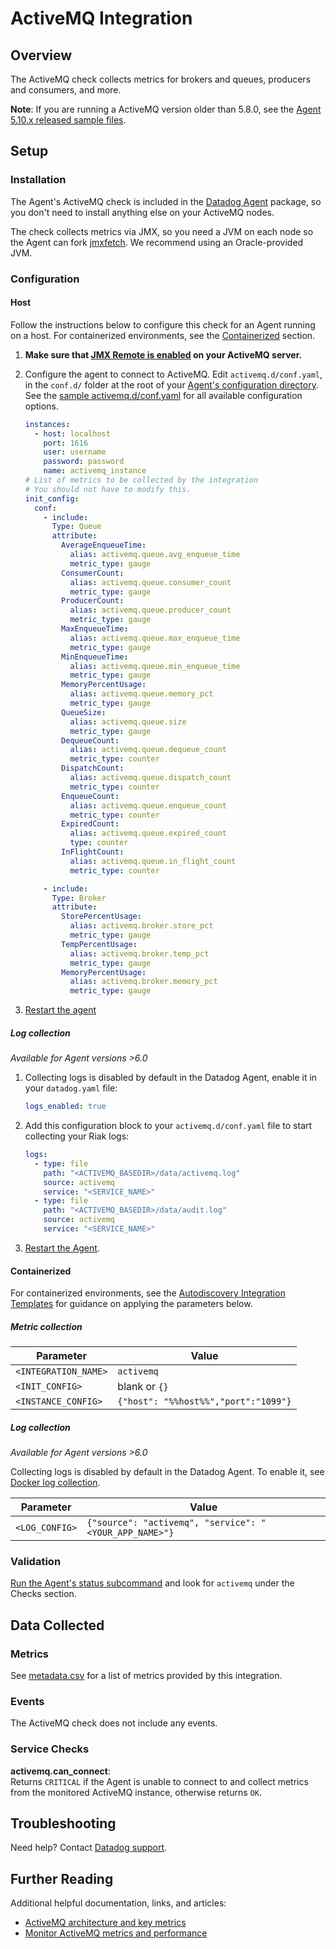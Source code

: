 # ActiveMQ Integration

## Overview

The ActiveMQ check collects metrics for brokers and queues, producers and consumers, and more.

**Note**: If you are running a ActiveMQ version older than 5.8.0, see the [Agent 5.10.x released sample files][1].

## Setup

### Installation

The Agent's ActiveMQ check is included in the [Datadog Agent][2] package, so you don't need to install anything else on your ActiveMQ nodes.

The check collects metrics via JMX, so you need a JVM on each node so the Agent can fork [jmxfetch][3]. We recommend using an Oracle-provided JVM.

### Configuration

#### Host

Follow the instructions below to configure this check for an Agent running on a host. For containerized environments, see the [Containerized](#containerized) section.

1. **Make sure that [JMX Remote is enabled][4] on your ActiveMQ server.**
2. Configure the agent to connect to ActiveMQ. Edit `activemq.d/conf.yaml`, in the `conf.d/` folder at the root of your [Agent's configuration directory][5]. See the [sample activemq.d/conf.yaml][6] for all available configuration options.

   ```yaml
   instances:
     - host: localhost
       port: 1616
       user: username
       password: password
       name: activemq_instance
   # List of metrics to be collected by the integration
   # You should not have to modify this.
   init_config:
     conf:
       - include:
         Type: Queue
         attribute:
           AverageEnqueueTime:
             alias: activemq.queue.avg_enqueue_time
             metric_type: gauge
           ConsumerCount:
             alias: activemq.queue.consumer_count
             metric_type: gauge
           ProducerCount:
             alias: activemq.queue.producer_count
             metric_type: gauge
           MaxEnqueueTime:
             alias: activemq.queue.max_enqueue_time
             metric_type: gauge
           MinEnqueueTime:
             alias: activemq.queue.min_enqueue_time
             metric_type: gauge
           MemoryPercentUsage:
             alias: activemq.queue.memory_pct
             metric_type: gauge
           QueueSize:
             alias: activemq.queue.size
             metric_type: gauge
           DequeueCount:
             alias: activemq.queue.dequeue_count
             metric_type: counter
           DispatchCount:
             alias: activemq.queue.dispatch_count
             metric_type: counter
           EnqueueCount:
             alias: activemq.queue.enqueue_count
             metric_type: counter
           ExpiredCount:
             alias: activemq.queue.expired_count
             type: counter
           InFlightCount:
             alias: activemq.queue.in_flight_count
             metric_type: counter

       - include:
         Type: Broker
         attribute:
           StorePercentUsage:
             alias: activemq.broker.store_pct
             metric_type: gauge
           TempPercentUsage:
             alias: activemq.broker.temp_pct
             metric_type: gauge
           MemoryPercentUsage:
             alias: activemq.broker.memory_pct
             metric_type: gauge
   ```

3. [Restart the agent][7]

##### Log collection

_Available for Agent versions >6.0_

1. Collecting logs is disabled by default in the Datadog Agent, enable it in your `datadog.yaml` file:

   ```yaml
   logs_enabled: true
   ```

2. Add this configuration block to your `activemq.d/conf.yaml` file to start collecting your Riak logs:

   ```yaml
   logs:
     - type: file
       path: "<ACTIVEMQ_BASEDIR>/data/activemq.log"
       source: activemq
       service: "<SERVICE_NAME>"
     - type: file
       path: "<ACTIVEMQ_BASEDIR>/data/audit.log"
       source: activemq
       service: "<SERVICE_NAME>"
   ```

3. [Restart the Agent][7].

#### Containerized

For containerized environments, see the [Autodiscovery Integration Templates][13] for guidance on applying the parameters below.

##### Metric collection

| Parameter            | Value                                |
| -------------------- | ------------------------------------ |
| `<INTEGRATION_NAME>` | `activemq`                           |
| `<INIT_CONFIG>`      | blank or `{}`                        |
| `<INSTANCE_CONFIG>`  | `{"host": "%%host%%","port":"1099"}` |

##### Log collection

_Available for Agent versions >6.0_

Collecting logs is disabled by default in the Datadog Agent. To enable it, see [Docker log collection][13].

| Parameter      | Value                                                  |
| -------------- | ------------------------------------------------------ |
| `<LOG_CONFIG>` | `{"source": "activemq", "service": "<YOUR_APP_NAME>"}` |

### Validation

[Run the Agent's status subcommand][8] and look for `activemq` under the Checks section.

## Data Collected

### Metrics

See [metadata.csv][9] for a list of metrics provided by this integration.

### Events

The ActiveMQ check does not include any events.

### Service Checks

**activemq.can_connect**:<br>
Returns `CRITICAL` if the Agent is unable to connect to and collect metrics from the monitored ActiveMQ instance, otherwise returns `OK`.

## Troubleshooting

Need help? Contact [Datadog support][10].

## Further Reading

Additional helpful documentation, links, and articles:

- [ActiveMQ architecture and key metrics][11]
- [Monitor ActiveMQ metrics and performance][12]

[1]: https://raw.githubusercontent.com/DataDog/dd-agent/5.10.1/conf.d/activemq.yaml.example
[2]: https://app.datadoghq.com/account/settings#agent
[3]: https://github.com/DataDog/jmxfetch
[4]: https://activemq.apache.org/jmx.html
[5]: https://docs.datadoghq.com/agent/guide/agent-configuration-files/#agent-configuration-directory
[6]: https://github.com/DataDog/integrations-core/blob/master/activemq/datadog_checks/activemq/data/conf.yaml.example
[7]: https://docs.datadoghq.com/agent/guide/agent-commands/#start-stop-and-restart-the-agent
[8]: https://docs.datadoghq.com/agent/guide/agent-commands/#agent-status-and-information
[9]: https://github.com/DataDog/integrations-core/blob/master/activemq/metadata.csv
[10]: https://docs.datadoghq.com/help
[11]: https://www.datadoghq.com/blog/activemq-architecture-and-metrics
[12]: https://www.datadoghq.com/blog/monitor-activemq-metrics-performance
[13]: https://docs.datadoghq.com/agent/autodiscovery/integrations
[14]: https://docs.datadoghq.com/agent/docker/log/?tab=containerinstallation#setup
